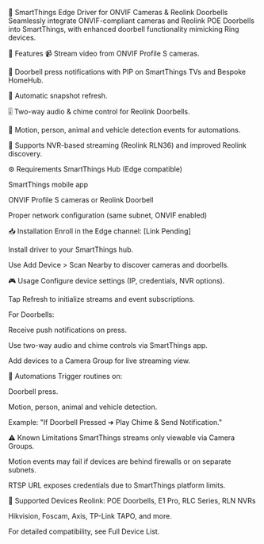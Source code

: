 📸 SmartThings Edge Driver for ONVIF Cameras & Reolink Doorbells
Seamlessly integrate ONVIF-compliant cameras and Reolink POE Doorbells into SmartThings, with enhanced doorbell functionality mimicking Ring devices.

🚀 Features
📹 Stream video from ONVIF Profile S cameras.

🚪 Doorbell press notifications with PIP on SmartThings TVs and Bespoke HomeHub.

🎥 Automatic snapshot refresh.

🎚️ Two-way audio & chime control for Reolink Doorbells.

🏃 Motion, person, animal and vehicle detection events for automations.

🔧 Supports NVR-based streaming (Reolink RLN36) and improved Reolink discovery.

⚙️ Requirements
SmartThings Hub (Edge compatible)

SmartThings mobile app

ONVIF Profile S cameras or Reolink Doorbell

Proper network configuration (same subnet, ONVIF enabled)

📥 Installation
Enroll in the Edge channel: [Link Pending]

Install driver to your SmartThings hub.

Use Add Device > Scan Nearby to discover cameras and doorbells.

🎮 Usage
Configure device settings (IP, credentials, NVR options).

Tap Refresh to initialize streams and event subscriptions.

For Doorbells:

Receive push notifications on press.

Use two-way audio and chime controls via SmartThings app.

Add devices to a Camera Group for live streaming view.

🔔 Automations
Trigger routines on:

Doorbell press.

Motion, person, animal and vehicle detection.

Example:
"If Doorbell Pressed ➜ Play Chime & Send Notification."

⚠️ Known Limitations
SmartThings streams only viewable via Camera Groups.

Motion events may fail if devices are behind firewalls or on separate subnets.

RTSP URL exposes credentials due to SmartThings platform limits.

📑 Supported Devices
Reolink: POE Doorbells, E1 Pro, RLC Series, RLN NVRs

Hikvision, Foscam, Axis, TP-Link TAPO, and more.

For detailed compatibility, see Full Device List.